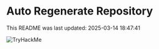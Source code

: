 # Auto Regenerate Repository

This README was last updated: 2025-03-14 18:47:41

 ![TryHackMe](https://tryhackme.com/badge/533634)